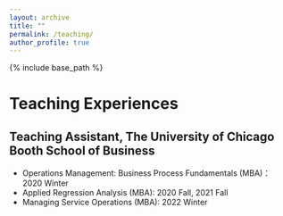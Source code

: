 ```yaml
---
layout: archive
title: ""
permalink: /teaching/
author_profile: true
---
```

{% include base_path %} 

# Teaching Experiences
## Teaching Assistant, The University of Chicago Booth School of Business
* Operations Management: Business Process Fundamentals (MBA)： 2020 Winter   
* Applied Regression Analysis (MBA): 2020 Fall, 2021 Fall
* Managing Service Operations (MBA): 2022 Winter 

   
